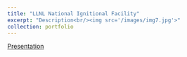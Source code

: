 ```yaml
---
title: "LLNL National Ignitional Facility"
excerpt: "Description<br/><img src='/images/img7.jpg'>"
collection: portfolio
---
```



[Presentation]()